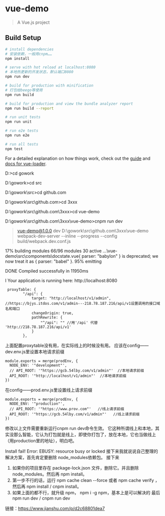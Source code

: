 # vue-demo

> A Vue.js project

## Build Setup

``` bash
# install dependencies
# 安装依赖，一般用cnpm……
npm install

# serve with hot reload at localhost:8080
# 本地热更新的开发状态，默认端口8080
npm run dev

# build for production with minification
# 打包给beego等使用
npm run build

# build for production and view the bundle analyzer report
npm run build --report

# run unit tests
npm run unit

# run e2e tests
npm run e2e

# run all tests
npm test
```

For a detailed explanation on how things work, check out the [guide](http://vuejs-templates.github.io/webpack/) and [docs for vue-loader](http://vuejs.github.io/vue-loader).



D:\>cd gowork

D:\gowork>cd src

D:\gowork\src>cd github.com

D:\gowork\src\github.com>cd 3xxx

D:\gowork\src\github.com\3xxx>cd vue-demo

D:\gowork\src\github.com\3xxx\vue-demo>cnpm run dev

> vue-demo@1.0.0 dev D:\gowork\src\github.com\3xxx\vue-demo
> webpack-dev-server --inline --progress --config build/webpack.dev.conf.js

 17% building modules 66/96 modules 30 active ...\vue-demo\src\components\docstate.vue{ parser: "babylon" } is deprecated; we now treat it as { parser: "babel" }.
 95% emitting

 DONE  Compiled successfully in 11950ms


 I  Your application is running here: http://localhost:8080
 
```
 proxyTable: {
        "/api": {
            target: "http://localhost/v1/admin", //https://bjys.itdos.com/v1/admin---218.78.187.216/api/v1设置调用的接口域名和端口
            changeOrigin: true,
            pathRewrite: {
                "^/api": "" //用'/api' 代替 'http://218.78.187.216/api/v1'
            }
        },
```

上面配置proxytable没有用，在实际线上的时候没有用。
应该在config——dev.env.js里设置本地请求前缀
```
module.exports = merge(prodEnv, {
  NODE_ENV: '"development"',
  // API_ROOT: '"https://gcb.54lby.com/v1/admin"'  //本地请求前缀
  API_ROOT: '"http://localhost/v1/admin"'  //本地请求前缀
})
```
在config——prod.env.js里设置线上请求前缀
```
module.exports = merge(prodEnv, {
  NODE_ENV: '"production"',
  // API_ROOT: '"https://www.prov.com"'   //线上请求前缀
  API_ROOT: '"https://gcb.54lby.com/v1/admin"'   //线上请求前缀
})
```
修改以上文件需要重新运行cnpm run dev命令生效。
它这种所谓线上和本地，其实没那么智能，它认为打包就是线上，即使你打包了，放在本地，它也当做线上（用production里的地址），明白吧。

Install fail! Error: EBUSY: resource busy or locked
接下来我就说说自己整理的解决方案，首先肯定要删除 node_modules依赖包。
接下来
1. 如果你的项目里存在 package-lock.json 文件，删除它。并且删除 node_modules。然后再 npm install。
1. 第一步不行的话，运行 npm cache clean --force 或者 npm cache verify ，然后再 npm install / cnpm install。
1. 如果上面的都不行，就升级 npm， npm i -g npm，基本上是可以解决的
最后npm run dev / cnpm run dev

链接：https://www.jianshu.com/p/d2c68801dea7
